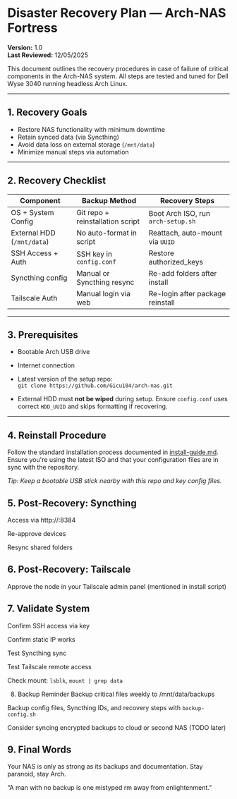 # Disaster Recovery Plan — Arch-NAS Fortress

**Version:** 1.0  
**Last Reviewed:** 12/05/2025

This document outlines the recovery procedures in case of failure of critical components in the Arch-NAS system. All steps are tested and tuned for Dell Wyse 3040 running headless Arch Linux.

---

## 1. Recovery Goals

- Restore NAS functionality with minimum downtime
- Retain synced data (via Syncthing)
- Avoid data loss on external storage (`/mnt/data`)
- Minimize manual steps via automation

---

## 2. Recovery Checklist

| Component                  | Backup Method                  | Recovery Steps                      |
|---------------------------|---------------------------------|-------------------------------------|
| OS + System Config        | Git repo + reinstallation script | Boot Arch ISO, run `arch-setup.sh` |
| External HDD (`/mnt/data`) | No auto-format in script        | Reattach, auto-mount via `UUID`     |
| SSH Access + Auth         | SSH key in `config.conf`        | Restore authorized_keys             |
| Syncthing config          | Manual or Syncthing resync      | Re-add folders after install        |
| Tailscale Auth            | Manual login via web            | Re-login after package reinstall    |

---

## 3. Prerequisites

- Bootable Arch USB drive
- Internet connection
- Latest version of the setup repo:  
  `git clone https://github.com/Gicu104/arch-nas.git`

- External HDD must **not be wiped** during setup. Ensure `config.conf` uses correct `HDD_UUID` and skips formatting if recovering.

---

## 4. Reinstall Procedure

Follow the standard installation process documented in [install-guide.md](./install-guide.md). Ensure you're using the latest ISO and that your configuration files are in sync with the repository.

*Tip: Keep a bootable USB stick nearby with this repo and key config files.*

## 5. Post-Recovery: Syncthing
Access via http://<NAS-IP>:8384

Re-approve devices

Resync shared folders

## 6. Post-Recovery: Tailscale

Approve the node in your Tailscale admin panel (mentioned in install script)

## 7. Validate System
Confirm SSH access via key

Confirm static IP works

Test Syncthing sync

Test Tailscale remote access

Check mount: `lsblk`, `mount | grep data`

8. Backup Reminder
Backup critical files weekly to /mnt/data/backups

Backup config files, Syncthing IDs, and recovery steps with `backup-config.sh`

Consider syncing encrypted backups to cloud or second NAS (TODO later)

## 9. Final Words
Your NAS is only as strong as its backups and documentation.
Stay paranoid, stay Arch.

“A man with no backup is one mistyped rm away from enlightenment.”
